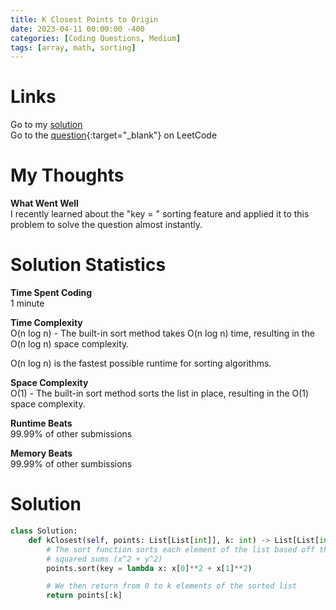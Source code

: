 ```yaml
---
title: K Closest Points to Origin
date: 2023-04-11 00:00:00 -400
categories: [Coding Questions, Medium]
tags: [array, math, sorting]
---
```


# Links  

Go to my [solution](#solution)  
Go to the [question](https://leetcode.com/problems/k-closest-points-to-origin/){:target="_blank"} on LeetCode  

# My Thoughts  

**What Went Well**  
I recently learned about the "key = " sorting feature and applied it to this problem to solve the question almost instantly.

# Solution Statistics  

**Time Spent Coding**  
1 minute

**Time Complexity**  
O(n log n) - The built-in sort method takes O(n log n) time, resulting in the O(n log n) space complexity.  

O(n log n) is the fastest possible runtime for sorting algorithms.

**Space Complexity**  
O(1) - The built-in sort method sorts the list in place, resulting in the O(1) space complexity.

**Runtime Beats**  
99.99% of other submissions  

**Memory Beats**  
99.99% of other sumbissions  

# Solution  

```python
class Solution:
    def kClosest(self, points: List[List[int]], k: int) -> List[List[int]]:
        # The sort function sorts each element of the list based off their
        # squared sums (x^2 + y^2)
        points.sort(key = lambda x: x[0]**2 + x[1]**2)

        # We then return from 0 to k elements of the sorted list
        return points[:k]
```

